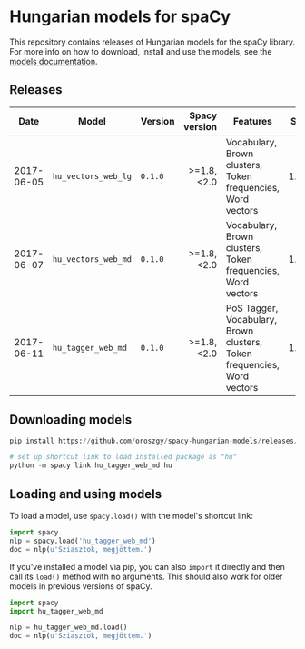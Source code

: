 # Hungarian models for spaCy

This repository contains releases of Hungarian models for the spaCy library. For more info on how to download, install and use the models, see the [models documentation](https://spacy.io/docs/usage/models).

## Releases

| Date | Model | Version | Spacy version | Features | Size | Memory | License | Info | Get |
| --- | --- | --- | ---: | --- | ---: | ---: | --- | --- | --- |
| 2017-06-05 | `hu_vectors_web_lg` | `0.1.0` |>=1.8, <2.0 | Vocabulary, Brown clusters, Token frequencies, Word vectors | 1.8G | 7G | <a rel="license" href="http://creativecommons.org/licenses/by-sa/4.0/"><img alt="Creative Commons License" style="border-width:0" src="https://i.creativecommons.org/l/by-sa/4.0/88x31.png" /></a> | [![][i]][i-hu_vectors_web_lg-0.1.0] | [![][dl]][hu_vectors_web_lg-0.1.0] 
| 2017-06-07 | `hu_vectors_web_md` | `0.1.0` | >=1.8, <2.0 | Vocabulary, Brown clusters, Token frequencies, Word vectors | 1.0G | 2.9G | <a rel="license" href="http://creativecommons.org/licenses/by-sa/4.0/"><img alt="Creative Commons License" style="border-width:0" src="https://i.creativecommons.org/l/by-sa/4.0/88x31.png" /></a> | [![][i]][i-hu_vectors_web_md-0.1.0] | [![][dl]][hu_vectors_web_md-0.1.0] 
| 2017-06-11 | `hu_tagger_web_md` | `0.1.0` | >=1.8, <2.0 | PoS Tagger, Vocabulary, Brown clusters, Token frequencies, Word vectors | 1.0G | >2.9G | <a rel="license" href="http://creativecommons.org/licenses/by-nc/3.0/"><img alt="Creative Commons License" style="border-width:0" src="https://i.creativecommons.org/l/by-nc/3.0/88x31.png" /></a> | [![][i]][i-hu_tagger_web_md-0.1.0] | [![][dl]][hu_tagger_web_md-0.1.0] 

[hu_vectors_web_lg-0.1.0]: https://github.com/oroszgy/spacy-hungarian-models/releases/download/hu_vectors_web_lg-0.1.0/hu_vectors_web_lg-0.1.0.tar.gz
[i-hu_vectors_web_lg-0.1.0]: https://github.com/oroszgy/spacy-hungarian-models/releases/hu_vectors_web_lg-0.1.0

[hu_vectors_web_md-0.1.0]: https://github.com/oroszgy/spacy-hungarian-models/releases/download/hu_vectors_web_md-0.1.0/hu_vectors_web_md-0.1.0.tar.gz
[i-hu_vectors_web_md-0.1.0]: https://github.com/oroszgy/spacy-hungarian-models/releases/hu_vectors_web_md-0.1.0

[hu_tagger_web_md-0.1.0]: https://github.com/oroszgy/spacy-hungarian-models/releases/download/hu_tagger_web_md-0.1.0/hu_tagger_web_md-0.1.0.tar.gz
[i-hu_tagger_web_md-0.1.0]: https://github.com/oroszgy/spacy-hungarian-models/releases/hu_tagger_web_md-0.1.0


[dl]: http://i.imgur.com/gQvPgr0.png
[i]: http://i.imgur.com/OpLOcKn.png

## Downloading models

```python
pip install https://github.com/oroszgy/spacy-hungarian-models/releases/download/hu_tagger_web_md-0.1.0/hu_tagger_web_md-0.1.0.tar.gz

# set up shortcut link to load installed package as "hu"
python -m spacy link hu_tagger_web_md hu
```

## Loading and using models

To load a model, use `spacy.load()` with the model's shortcut link:

```python
import spacy
nlp = spacy.load('hu_tagger_web_md')
doc = nlp(u'Sziasztok, megjöttem.')
```

If you've installed a model via pip, you can also `import` it directly and
then call its `load()` method with no arguments. This should also work for
older models in previous versions of spaCy.

```python
import spacy
import hu_tagger_web_md

nlp = hu_tagger_web_md.load()
doc = nlp(u'Sziasztok, megjöttem.')
```

